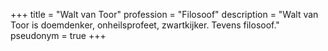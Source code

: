 +++
title       = "Walt van Toor"
profession  = "Filosoof"
description = "Walt van Toor is doemdenker, onheilsprofeet, zwartkijker. Tevens filosoof."
pseudonym   = true
+++
